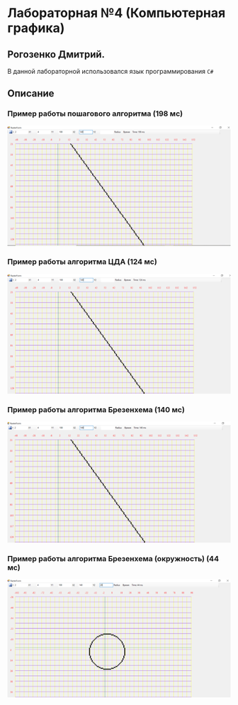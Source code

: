 # Лабораторная №4 (Компьютерная графика)

## Рогозенко Дмитрий.

В данной лабораторной использовался язык программирования ```C#```

## Описание

### Пример работы пошагового алгоритма (198 мс)

![Screen of work example_1](https://github.com/RedExtreme12/CG_lab_4/blob/master/screens/step_by_step.png)

### Пример работы алгоритма ЦДА (124 мс)

![Screen of work example_1](https://github.com/RedExtreme12/CG_lab_4/blob/master/screens/dda.png)

### Пример работы алгоритма Брезенхема (140 мс)

![Screen of work example_1](https://github.com/RedExtreme12/CG_lab_4/blob/master/screens/brezenkhem.png)

### Пример работы алгоритма Брезенхема (окружность) (44 мс)

![Screen of work example_1](https://github.com/RedExtreme12/CG_lab_4/blob/master/screens/brezenkhem_circle.png)


